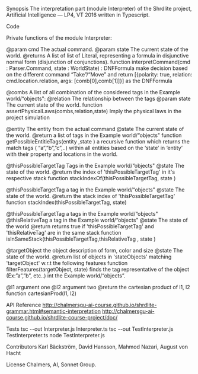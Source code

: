 Synopsis
The interpretation part (module Interpreter) of the Shrdlite project, Artificial Intelligence — LP4, VT 2016  written in Typescript.

Code 

Private functions of the module Interpreter:

@param cmd The actual command.
@param state The current state of the world. 
@returns A list of list of Literal, representing a formula in disjunctive normal form (disjunction of conjunctions). 
function interpretCommand(cmd : Parser.Command, state : WorldState) : DNFFormula
 make decision based on the different command “Take”/“Move” and return [{polarity: true, relation: cmd.location.relation, args: [comb[0],comb[1]]}] as the DNFFormula


@combs A list of all combination of the considered tags in the Example world/“objects": 
@relation The relationship between the tags
@param state The current state of the world. 
function assertPhysicalLaws(combs,relation,state) 
 Imply the physical laws in the project simulation
  

@entity The entity from the actual command
@state The current state of the world. 
@return a list of tags in the Example world/“objects" 
function getPossibleEntitieTags(entity ,state ) 
 a recursive function which returns the match tags ( “a”,”b”,”c”,..) within all entities based on the ‘state’ in ‘entity’  with their property and locations in the world.


@thisPossibleTargetTag Tags in the Example world/“objects"
@state The state of the world. 
@return  the index of 'thisPossibleTargetTag' in it's respective stack
function stackIndexOf(thisPossibleTargetTag, state )


@thisPossibleTargetTag a tag in the Example world/“objects"
@state The state of the world.
@return  the stack index of 'thisPossibleTargetTag'
function stackIndex(thisPossibleTargetTag, state)


@thisPossibleTargetTag a tags in the Example world/“objects"
@thisRelativeTag a tag in the Example world/“objects"
@state The state of the world
@return returns true if 'thisPossibleTargetTag' and 'thisRelativeTag' are in the same stack
function isInSameStack(thisPossibleTargetTag,thisRelativeTag , state ) 


@targetObject the object description of form, color and size
@state The state of the world. 
@return list of objects in 'stateObjects' matching 'targetObject' w.r.t the following features
function filterFeatures(targetObject, state)
 finds the tag representative of the object (Ex:”a”,”b”, etc..) int the Example world/“objects”.


@l1 argument one
@l2 argument two
@return the cartesian product of l1, l2
function cartesianProd(l1, l2) 



 API Reference
http://chalmersgu-ai-course.github.io/shrdlite-grammar.html#semantic-interpretation
http://chalmersgu-ai-course.github.io/shrdlite-course-project/doc/

Tests
tsc --out Interpreter.js Interpreter.ts
tsc --out TestInterpreter.js TestInterpreter.ts
node TestInterpreter.js 

Contributors
Karl Bäckström, David Hansson, Mahmod Nazari, August von Hacht

License
Chalmers, AI, Sonnet Group.
